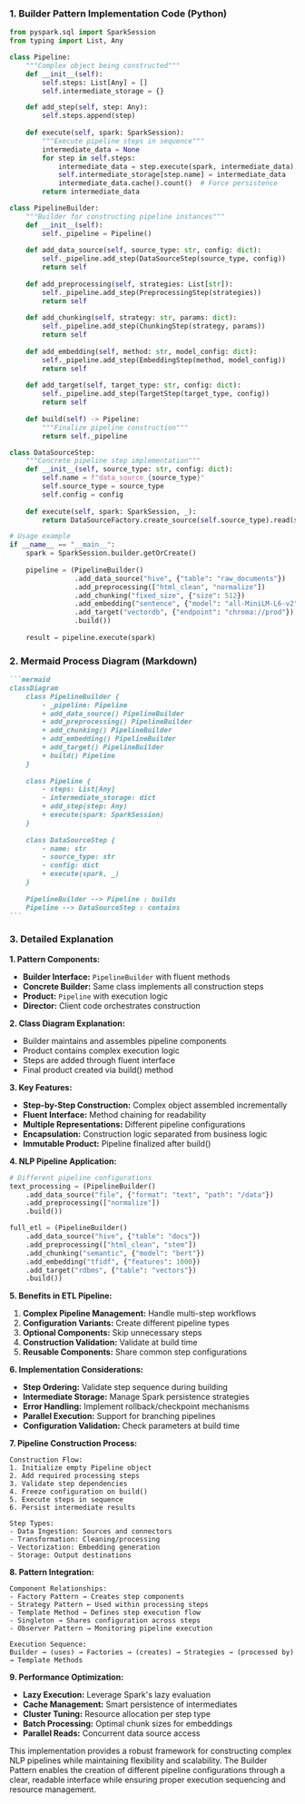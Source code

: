 ### 1. Builder Pattern Implementation Code (Python)
```python
from pyspark.sql import SparkSession
from typing import List, Any

class Pipeline:
    """Complex object being constructed"""
    def __init__(self):
        self.steps: List[Any] = []
        self.intermediate_storage = {}

    def add_step(self, step: Any):
        self.steps.append(step)
    
    def execute(self, spark: SparkSession):
        """Execute pipeline steps in sequence"""
        intermediate_data = None
        for step in self.steps:
            intermediate_data = step.execute(spark, intermediate_data)
            self.intermediate_storage[step.name] = intermediate_data
            intermediate_data.cache().count()  # Force persistence
        return intermediate_data

class PipelineBuilder:
    """Builder for constructing pipeline instances"""
    def __init__(self):
        self._pipeline = Pipeline()
    
    def add_data_source(self, source_type: str, config: dict):
        self._pipeline.add_step(DataSourceStep(source_type, config))
        return self
    
    def add_preprocessing(self, strategies: List[str]):
        self._pipeline.add_step(PreprocessingStep(strategies))
        return self
    
    def add_chunking(self, strategy: str, params: dict):
        self._pipeline.add_step(ChunkingStep(strategy, params))
        return self
    
    def add_embedding(self, method: str, model_config: dict):
        self._pipeline.add_step(EmbeddingStep(method, model_config))
        return self
    
    def add_target(self, target_type: str, config: dict):
        self._pipeline.add_step(TargetStep(target_type, config))
        return self
    
    def build(self) -> Pipeline:
        """Finalize pipeline construction"""
        return self._pipeline

class DataSourceStep:
    """Concrete pipeline step implementation"""
    def __init__(self, source_type: str, config: dict):
        self.name = f"data_source_{source_type}"
        self.source_type = source_type
        self.config = config
    
    def execute(self, spark: SparkSession, _):
        return DataSourceFactory.create_source(self.source_type).read(spark, self.config)

# Usage example
if __name__ == "__main__":
    spark = SparkSession.builder.getOrCreate()
    
    pipeline = (PipelineBuilder()
                .add_data_source("hive", {"table": "raw_documents"})
                .add_preprocessing(["html_clean", "normalize"])
                .add_chunking("fixed_size", {"size": 512})
                .add_embedding("sentence", {"model": "all-MiniLM-L6-v2"})
                .add_target("vectordb", {"endpoint": "chroma://prod"})
                .build())
    
    result = pipeline.execute(spark)
```

### 2. Mermaid Process Diagram (Markdown)
````markdown
```mermaid
classDiagram
    class PipelineBuilder {
        - _pipeline: Pipeline
        + add_data_source() PipelineBuilder
        + add_preprocessing() PipelineBuilder
        + add_chunking() PipelineBuilder
        + add_embedding() PipelineBuilder
        + add_target() PipelineBuilder
        + build() Pipeline
    }
    
    class Pipeline {
        - steps: List[Any]
        - intermediate_storage: dict
        + add_step(step: Any)
        + execute(spark: SparkSession)
    }
    
    class DataSourceStep {
        - name: str
        - source_type: str
        - config: dict
        + execute(spark, _)
    }
    
    PipelineBuilder --> Pipeline : builds
    Pipeline --> DataSourceStep : contains
```
````

### 3. Detailed Explanation

**1. Pattern Components:**
- **Builder Interface:** `PipelineBuilder` with fluent methods
- **Concrete Builder:** Same class implements all construction steps
- **Product:** `Pipeline` with execution logic
- **Director:** Client code orchestrates construction

**2. Class Diagram Explanation:**
- Builder maintains and assembles pipeline components
- Product contains complex execution logic
- Steps are added through fluent interface
- Final product created via build() method

**3. Key Features:**
- **Step-by-Step Construction:** Complex object assembled incrementally
- **Fluent Interface:** Method chaining for readability
- **Multiple Representations:** Different pipeline configurations
- **Encapsulation:** Construction logic separated from business logic
- **Immutable Product:** Pipeline finalized after build()

**4. NLP Pipeline Application:**
```python
# Different pipeline configurations
text_processing = (PipelineBuilder()
    .add_data_source("file", {"format": "text", "path": "/data"})
    .add_preprocessing(["normalize"])
    .build())

full_etl = (PipelineBuilder()
    .add_data_source("hive", {"table": "docs"})
    .add_preprocessing(["html_clean", "stem"])
    .add_chunking("semantic", {"model": "bert"})
    .add_embedding("tfidf", {"features": 1000})
    .add_target("rdbms", {"table": "vectors"})
    .build())
```

**5. Benefits in ETL Pipeline:**
1. **Complex Pipeline Management:** Handle multi-step workflows
2. **Configuration Variants:** Create different pipeline types
3. **Optional Components:** Skip unnecessary steps
4. **Construction Validation:** Validate at build time
5. **Reusable Components:** Share common step configurations

**6. Implementation Considerations:**
- **Step Ordering:** Validate step sequence during building
- **Intermediate Storage:** Manage Spark persistence strategies
- **Error Handling:** Implement rollback/checkpoint mechanisms
- **Parallel Execution:** Support for branching pipelines
- **Configuration Validation:** Check parameters at build time

**7. Pipeline Construction Process:**
```
Construction Flow:
1. Initialize empty Pipeline object
2. Add required processing steps
3. Validate step dependencies
4. Freeze configuration on build()
5. Execute steps in sequence
6. Persist intermediate results

Step Types:
- Data Ingestion: Sources and connectors
- Transformation: Cleaning/processing
- Vectorization: Embedding generation
- Storage: Output destinations
```

**8. Pattern Integration:**
```
Component Relationships:
- Factory Pattern → Creates step components
- Strategy Pattern ← Used within processing steps
- Template Method → Defines step execution flow
- Singleton → Shares configuration across steps
- Observer Pattern → Monitoring pipeline execution

Execution Sequence:
Builder → (uses) → Factories → (creates) → Strategies → (processed by) → Template Methods
```

**9. Performance Optimization:**
- **Lazy Execution:** Leverage Spark's lazy evaluation
- **Cache Management:** Smart persistence of intermediates
- **Cluster Tuning:** Resource allocation per step type
- **Batch Processing:** Optimal chunk sizes for embeddings
- **Parallel Reads:** Concurrent data source access

This implementation provides a robust framework for constructing complex NLP pipelines while maintaining flexibility and scalability. The Builder Pattern enables the creation of different pipeline configurations through a clear, readable interface while ensuring proper execution sequencing and resource management.